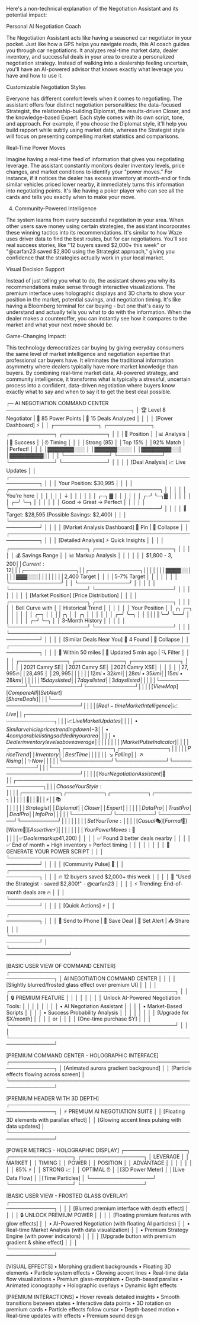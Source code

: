 
Here's a non-technical explanation of the Negotiation Assistant and its potential impact:

Personal AI Negotiation Coach

The Negotiation Assistant acts like having a seasoned car negotiator in your pocket. Just like how a GPS helps you navigate roads, this AI coach guides you through car negotiations. It analyzes real-time market data, dealer inventory, and successful deals in your area to create a personalized negotiation strategy. Instead of walking into a dealership feeling uncertain, you'll have an AI-powered advisor that knows exactly what leverage you have and how to use it.

Customizable Negotiation Styles

Everyone has different comfort levels when it comes to negotiating. The assistant offers four distinct negotiation personalities: the data-focused Strategist, the relationship-building Diplomat, the results-driven Closer, and the knowledge-based Expert. Each style comes with its own script, tone, and approach. For example, if you choose the Diplomat style, it'll help you build rapport while subtly using market data, whereas the Strategist style will focus on presenting compelling market statistics and comparisons.

Real-Time Power Moves

Imagine having a real-time feed of information that gives you negotiating leverage. The assistant constantly monitors dealer inventory levels, price changes, and market conditions to identify your "power moves." For instance, if it notices the dealer has excess inventory at month-end or finds similar vehicles priced lower nearby, it immediately turns this information into negotiating points. It's like having a poker player who can see all the cards and tells you exactly when to make your move.

4. Community-Powered Intelligence

The system learns from every successful negotiation in your area. When other users save money using certain strategies, the assistant incorporates these winning tactics into its recommendations. It's similar to how Waze uses driver data to find the best routes, but for car negotiations. You'll see real success stories, like "12 buyers saved $2,000+ this week" or "@carfan23 saved $2,800 using the Strategist approach," giving you confidence that the strategies actually work in your local market.

Visual Decision Support

Instead of just telling you what to do, the assistant shows you why its recommendations make sense through interactive visualizations. The premium interface uses holographic displays and 3D charts to show your position in the market, potential savings, and negotiation timing. It's like having a Bloomberg terminal for car buying - but one that's easy to understand and actually tells you what to do with the information. When the dealer makes a counteroffer, you can instantly see how it compares to the market and what your next move should be.

Game-Changing Impact:

This technology democratizes car buying by giving everyday consumers the same level of market intelligence and negotiation expertise that professional car buyers have. It eliminates the traditional information asymmetry where dealers typically have more market knowledge than buyers. By combining real-time market data, AI-powered strategy, and community intelligence, it transforms what is typically a stressful, uncertain process into a confident, data-driven negotiation where buyers know exactly what to say and when to say it to get the best deal possible.






┌─ AI NEGOTIATION COMMAND CENTER ──────────────────────────────────┐
│ 🏆 Level 8 Negotiator | 💫 85 Power Points | 🎯 15 Deals Analyzed │
│                                                                  │
│ [Power Dashboard] ⚡                                             │
│ ┌────────────┐ ┌────────────┐ ┌────────────┐ ┌────────────┐    │
│ │💪 Position │ │📊 Analysis │ │🎯 Success  │ │⏰ Timing   │    │
│ │Strong (85) │ │Top 15%    │ │92% Match  │ │Perfect!   │    │
│ │▓▓▓▓▓▓▓░░░ │ │▓▓▓▓▓▓░░░░ │ │▓▓▓▓▓▓▓▓░░│ │▓▓▓▓▓▓▓▓▓░│    │
│ └────────────┘ └────────────┘ └────────────┘ └────────────┘    │
│                                                                  │
│ [Deal Analysis] 📈 Live Updates                                  │
│ ┌──────────────────────────────────────────────────────────┐    │
│ │ Your Position: $30,995                                    │    │
│ │ ╭─────────────────────────────────────────╮              │    │
│ │ │      You're here                        │              │    │
│ │ │          ↓                              │              │    │
│ │ │     ╭─╮  ▓                             │              │    │
│ │ │   ╭─╯ ╰─╮▓                            │              │    │
│ │ │ ╭─╯     ╰─╮                           │              │    │
│ │ │ Good → Great → Perfect                 │              │    │
│ │ ╰─────────────────────────────────────────╯              │    │
│ │ 🎯 Target: $28,595 (Possible Savings: $2,400)            │    │
│ └──────────────────────────────────────────────────────────┘    │
│                                                                  │
│ [Market Analysis Dashboard] 📌 Pin | 🔄 Collapse                 │
│ ┌──────────────────────────────────────────────────────────┐    │
│ │ [Detailed Analysis] ⚡ Quick Insights                     │    │
│ │ ┌─────────────────────┐ ┌─────────────────────┐         │    │
│ │ │ 💰 Savings Range    │ │ 📊 Markup Analysis  │         │    │
│ │ │ $1,800 - $3,200    │ │ Current: 12%        │         │    │
│ │ │ ╭──────────────╮   │ │ ╭──────────────╮   │         │    │
│ │ │ │  ▓▓▓▓░░      │   │ │ │  ▓▓▓░░░      │   │         │    │
│ │ │ │$2,400 Target │   │ │ │5-7% Target   │   │         │    │
│ │ │ ╰──────────────╯   │ │ ╰──────────────╯   │         │    │
│ │ └─────────────────────┘ └─────────────────────┘         │    │
│ │                                                          │    │
│ │ [Market Position]      [Price Distribution]              │    │
│ │ ┌─────────────────────┐ ┌─────────────────────┐         │    │
│ │ │ Bell Curve with     │ │ Historical Trend     │         │    │
│ │ │ Your Position       │ │    ╭╮   ╭─╮        │         │    │
│ │ │      ╭─╮           │ │    ││╭╮ │ │  ╭╮    │         │    │
│ │ │    ╭─╯ ╰─╮         │ │    │││║╰─╯ ╰──╯    │         │    │
│ │ │  ╭─╯     ╰─╮       │ │    3-Month History  │         │    │
│ │ └─────────────────────┘ └─────────────────────┘         │    │
│ └──────────────────────────────────────────────────────────┘    │
│                                                                  │
│ [Similar Deals Near You] 🚗 4 Found | 🔄 Collapse               │
│ ┌──────────────────────────────────────────────────────────┐    │
│ │ 📍 Within 50 miles | 🔄 Updated 5 min ago | 🔍 Filter    │    │
│ │ ┌─────────────┐ ┌─────────────┐ ┌─────────────┐         │    │
│ │ │2021 Camry SE│ │2021 Camry SE│ │2021 Camry XSE│        │    │
│ │ │$27,995 🔥   │ │$28,495      │ │$29,995      │        │    │
│ │ │12mi • 32k mi│ │28mi • 35k mi│ │15mi • 28k mi│        │    │
│ │ │15 days listed│ │7 days listed│ │3 days listed│        │    │
│ │ └─────────────┘ └─────────────┘ └─────────────┘         │    │
│ │ [View Map] [Compare All] [Set Alert] [Share Deals]       │    │
│ └──────────────────────────────────────────────────────────┘    │
│                                                                  │
│ [Real-time Market Intelligence] 📈 Live                          │
│ ┌──────────────────────────────────────────────────────────┐    │
│ │ 📈 Live Market Updates                                    │    │
│ │ • Similar vehicle prices trending down (-3% this week)    │    │
│ │ • 4 comparable listings added in your area                │    │
│ │ • Dealer inventory levels above average                   │    │
│ │                                                          │    │
│ │ [Market Pulse Indicator]                                  │    │
│ │ ┌─────────────┐  ┌─────────────┐  ┌─────────────┐       │    │
│ │ │ Price Trend │  │ Inventory   │  │ Best Time   │       │    │
│ │ │ ↘️ Falling  │  │ ↗️ Rising   │  │ ✨ Now      │       │    │
│ │ └─────────────┘  └─────────────┘  └─────────────┘       │    │
│ └──────────────────────────────────────────────────────────┘    │
│                                                                  │
│ [Your Negotiation Assistant] 🤖                                  │
│ ┌──────────────────────────────────────────────────────────┐    │
│ │ Choose Your Style:                                        │    │
│ │ ┌──────────┐ ┌──────────┐ ┌──────────┐ ┌──────────┐     │    │
│ │ │🎯        │ │🤝        │ │⚡         │ │📚        │     │    │
│ │ │Strategist│ │Diplomat  │ │Closer    │ │Expert    │     │    │
│ │ │Data Pro  │ │Trust Pro │ │Deal Pro  │ │Info Pro  │     │    │
│ │ └──────────┘ └──────────┘ └──────────┘ └──────────┘     │    │
│ │                                                          │    │
│ │ Set Your Tone:                                          │    │
│ │ [Casual 🎭] [Formal 👔] [Warm 🤝] [Assertive ⚡]        │    │
│ │                                                          │    │
│ │ Your Power Moves: 💪                                     │    │
│ │ ✅ Dealer markup 4% above market ($1,200)                │    │
│ │ ✅ Found 3 better deals nearby                           │    │
│ │ ✅ End of month + High inventory = Perfect timing        │    │
│ │                                                          │    │
│ │ 🚀 GENERATE YOUR POWER SCRIPT                           │    │
│ └──────────────────────────────────────────────────────────┘    │
│                                                                  │
│ [Community Pulse] 👥                                            │
│ ┌──────────────────────────────────────────────────────────┐    │
│ │ 🔥 12 buyers saved $2,000+ this week                     │    │
│ │ 💬 "Used the Strategist - saved $2,800!" - @carfan23     │    │
│ │ ⚡ Trending: End-of-month deals are 🔥                    │    │
│ └──────────────────────────────────────────────────────────┘    │
│                                                                  │
│ [Quick Actions] ⚡                                              │
│ ┌──────────────────────────────────────────────────────────┐    │
│ │ 📱 Send to Phone | 💾 Save Deal | 🔔 Set Alert | 📤 Share │    │
│ └──────────────────────────────────────────────────────────┘    │
└──────────────────────────────────────────────────────────────────┘






[BASIC USER VIEW OF COMMAND CENTER]
┌──────────────────────────────────────────────────────────────┐
│  AI NEGOTIATION COMMAND CENTER                               │
│                                                              │
│  [Slightly blurred/frosted glass effect over premium UI]     │
│                                                              │
│  ┌─────────────────────────────────────────────┐            │
│  │             🔒 PREMIUM FEATURE              │            │
│  │                                             │            │
│  │  Unlock AI-Powered Negotiation Tools:       │            │
│  │                                             │            │
│  │  • AI Negotiation Assistant                 │            │
│  │  • Market-Based Scripts                     │            │
│  │  • Success Probability Analysis             │            │
│  │                                             │            │
│  │  [Upgrade for $X/month]                     │            │
│  │   or                                        │            │
│  │  [One-time purchase $Y]                     │            │
│  └─────────────────────────────────────────────┘            │
│                                                              │
└──────────────────────────────────────────────────────────────┘


[PREMIUM COMMAND CENTER - HOLOGRAPHIC INTERFACE]
┌──────────────────────────────────────────────────────────────┐
│         [Animated aurora gradient background]                 │
│         [Particle effects flowing across screen]             │
└──────────────────────────────────────────────────────────────┘

[PREMIUM HEADER WITH 3D DEPTH]
┌──────────────────────────────────────────────────────────────┐
│ ⚡ PREMIUM AI NEGOTIATION SUITE                              │
│ [Floating 3D elements with parallax effect]                  │
│ [Glowing accent lines pulsing with data updates]            │
└──────────────────────────────────────────────────────────────┘

[POWER METRICS - HOLOGRAPHIC DISPLAY]
┌─────────────────┐    ┌─────────────────┐    ┌─────────────────┐
│   LEVERAGE      │    │    MARKET       │    │    TIMING       │
│    POWER        │    │   POSITION      │    │   ADVANTAGE     │
│                 │    │                 │    │                 │
│    85% ⚡       │    │  STRONG 📈      │    │  OPTIMAL ⏰     │
│[3D Power Meter] │    │[Live Data Flow] │    │[Time Particles] │
└─────────────────┘    └─────────────────┘    └─────────────────┘

[BASIC USER VIEW - FROSTED GLASS OVERLAY]
┌──────────────────────────────────────────────────────────────┐
│                                                              │
│     [Blurred premium interface with depth effect]            │
│                                                              │
│     🔒 UNLOCK PREMIUM POWER                                  │
│                                                              │
│     [Floating premium features with glow effects]            │
│     • AI-Powered Negotiation (with floating AI particles)    │
│     • Real-time Market Analysis (with data visualization)    │
│     • Premium Strategy Engine (with power indicators)        │
│                                                              │
│     [Upgrade button with premium gradient & shine effect]    │
│                                                              │
└──────────────────────────────────────────────────────────────┘

[VISUAL EFFECTS]
• Morphing gradient backgrounds
• Floating 3D elements
• Particle system effects
• Glowing accent lines
• Real-time data flow visualizations
• Premium glass-morphism
• Depth-based parallax
• Animated iconography
• Holographic overlays
• Dynamic light effects

[PREMIUM INTERACTIONS]
• Hover reveals detailed insights
• Smooth transitions between states
• Interactive data points
• 3D rotation on premium cards
• Particle effects follow cursor
• Depth-based motion
• Real-time updates with effects
• Premium sound design








